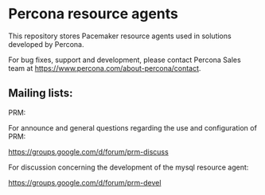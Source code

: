Percona resource agents
=======================

This repository stores Pacemaker resource agents used in solutions developed by Percona.

For bug fixes, support and development, please contact Percona Sales team at https://www.percona.com/about-percona/contact.

Mailing lists:
-------------

PRM: 

For announce and general questions regarding the use and configuration of PRM:

https://groups.google.com/d/forum/prm-discuss

For discussion concerning the development of the mysql resource agent:

https://groups.google.com/d/forum/prm-devel

